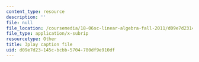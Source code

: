 ```yaml
---
content_type: resource
description: ''
file: null
file_location: /coursemedia/18-06sc-linear-algebra-fall-2011/d09e7d23145cbcbb5704780df9e910df_AMLekTJR5_U.srt
file_type: application/x-subrip
resourcetype: Other
title: 3play caption file
uid: d09e7d23-145c-bcbb-5704-780df9e910df
---
```

